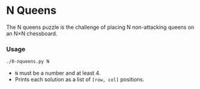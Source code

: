 # N Queens

The N queens puzzle is the challenge of placing N non-attacking queens on an N×N chessboard.

### Usage

```bash
./0-nqueens.py N
```

- `N` must be a number and at least 4.
- Prints each solution as a list of `[row, col]` positions.
